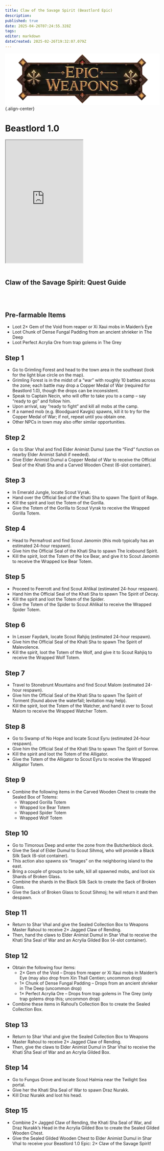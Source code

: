 ```yaml
---
title: Claw of the Savage Spirit (Beastlord Epic)
description: 
published: true
date: 2025-04-26T07:24:55.328Z
tags: 
editor: markdown
dateCreated: 2025-02-26T19:32:07.079Z
---
```


![epicweapons.webp](/epicweapons.webp){.align-center}

<div class="wiki-content">
  <h1>Beastlord 1.0 </h1>
<iframe src="https://www.thjdi.cc/item/2008496" width="50%" height="400px"></iframe>
<br><br>

  <h2>Claw of the Savage Spirit: Quest Guide</h2>
<br><br>
  <h2>Pre-farmable Items</h2>
  <ul>
    <li>Loot 2× Gem of the Void from reaper or Xi Xaui mobs in Maiden’s Eye</li>
    <li>Loot Chunk of Dense Fungal Padding from an ancient shrieker in The Deep</li>
    <li>Loot Perfect Acrylia Ore from trap golems in The Grey</li>
  </ul>

  <h2>Step 1</h2>
  <ul>
    <li>Go to Grimling Forest and head to the town area in the southeast (look for the light blue circle on the map).</li>
    <li>Grimling Forest is in the midst of a “war” with roughly 10 battles across the zone; each battle may drop a Copper Medal of War (required for Beastlord 1.0), though the drops can be inconsistent.</li>
    <li>Speak to Captain Necin, who will offer to take you to a camp – say “ready to go” and follow him.</li>
    <li>Upon arrival, say “ready to fight” and kill all mobs at the camp.</li>
    <li>If a named mob (e.g. Bloodguard Kavgis) spawns, kill it to try for the Copper Medal of War; if not, repeat until you obtain one.</li>
    <li>Other NPCs in town may also offer similar opportunities.</li>
  </ul>

  <h2>Step 2</h2>
  <ul>
    <li>Go to Shar Vhal and find Elder Animist Dumul (use the “Find” function on nearby Elder Animist Sahdi if needed).</li>
    <li>Give Elder Animist Dumul a Copper Medal of War to receive the Official Seal of the Khati Sha and a Carved Wooden Chest (6-slot container).</li>
  </ul>

  <h2>Step 3</h2>
  <ul>
    <li>In Emerald Jungle, locate Scout Vyrak.</li>
    <li>Hand over the Official Seal of the Khati Sha to spawn The Spirit of Rage.</li>
    <li>Kill the spirit and loot the Totem of the Gorilla.</li>
    <li>Give the Totem of the Gorilla to Scout Vyrak to receive the Wrapped Gorilla Totem.</li>
  </ul>

  <h2>Step 4</h2>
  <ul>
    <li>Head to Permafrost and find Scout Janomin (this mob typically has an estimated 24-hour respawn).</li>
    <li>Give him the Official Seal of the Khati Sha to spawn The Icebound Spirit.</li>
    <li>Kill the spirit, loot the Totem of the Ice Bear, and give it to Scout Janomin to receive the Wrapped Ice Bear Totem.</li>
  </ul>

  <h2>Step 5</h2>
  <ul>
    <li>Proceed to Feerrott and find Scout Ahlikal (estimated 24-hour respawn).</li>
    <li>Hand him the Official Seal of the Khati Sha to spawn The Spirit of Decay.</li>
    <li>Kill the spirit and loot the Totem of the Spider.</li>
    <li>Give the Totem of the Spider to Scout Ahlikal to receive the Wrapped Spider Totem.</li>
  </ul>

  <h2>Step 6</h2>
  <ul>
    <li>In Lesser Faydark, locate Scout Rahjiq (estimated 24-hour respawn).</li>
    <li>Give him the Official Seal of the Khati Sha to spawn The Spirit of Malevolence.</li>
    <li>Kill the spirit, loot the Totem of the Wolf, and give it to Scout Rahjiq to receive the Wrapped Wolf Totem.</li>
  </ul>

  <h2>Step 7</h2>
  <ul>
    <li>Travel to Stonebrunt Mountains and find Scout Malom (estimated 24-hour respawn).</li>
    <li>Give him the Official Seal of the Khati Sha to spawn The Spirit of Torment (found above the waterfall; levitation may help).</li>
    <li>Kill the spirit, loot the Totem of the Watcher, and hand it over to Scout Malom to receive the Wrapped Watcher Totem.</li>
  </ul>

  <h2>Step 8</h2>
  <ul>
    <li>Go to Swamp of No Hope and locate Scout Eyru (estimated 24-hour respawn).</li>
    <li>Give him the Official Seal of the Khati Sha to spawn The Spirit of Sorrow.</li>
    <li>Kill the spirit and loot the Totem of the Alligator.</li>
    <li>Give the Totem of the Alligator to Scout Eyru to receive the Wrapped Alligator Totem.</li>
  </ul>

  <h2>Step 9</h2>
  <ul>
    <li>Combine the following items in the Carved Wooden Chest to create the Sealed Box of Totems:
      <ul>
        <li>Wrapped Gorilla Totem</li>
        <li>Wrapped Ice Bear Totem</li>
        <li>Wrapped Spider Totem</li>
        <li>Wrapped Wolf Totem</li>
      </ul>
    </li>
  </ul>

  <h2>Step 10</h2>
  <ul>
    <li>Go to Timorous Deep and enter the zone from the Butcherblock dock.</li>
    <li>Give the Seal of Elder Dumul to Scout Sihmoj, who will provide a Black Silk Sack (6-slot container).</li>
    <li>This action also spawns six “Images” on the neighboring island to the east.</li>
    <li>Bring a couple of groups to be safe, kill all spawned mobs, and loot six Shards of Broken Glass.</li>
    <li>Combine the shards in the Black Silk Sack to create the Sack of Broken Glass.</li>
    <li>Give the Sack of Broken Glass to Scout Sihmoj; he will return it and then despawn.</li>
  </ul>

  <h2>Step 11</h2>
  <ul>
    <li>Return to Shar Vhal and give the Sealed Collection Box to Weapons Master Rahoul to receive 2× Jagged Claw of Rending.</li>
    <li>Then, hand the claws to Elder Animist Dumul in Shar Vhal to receive the Khati Sha Seal of War and an Acrylia Gilded Box (4-slot container).</li>
  </ul>

  <h2>Step 12</h2>
  <ul>
    <li>Obtain the following four items:
      <ul>
        <li>2× Gem of the Void – Drops from reaper or Xi Xaui mobs in Maiden’s Eye (may also drop from Xin Thall Centien; uncommon drop)</li>
        <li>1× Chunk of Dense Fungal Padding – Drops from an ancient shrieker in The Deep (uncommon drop)</li>
        <li>1× Perfect Acrylia Ore – Drops from trap golems in The Grey (only trap golems drop this; uncommon drop)</li>
      </ul>
    </li>
    <li>Combine these items in Rahoul’s Collection Box to create the Sealed Collection Box.</li>
  </ul>

  <h2>Step 13</h2>
  <ul>
    <li>Return to Shar Vhal and give the Sealed Collection Box to Weapons Master Rahoul to receive 2× Jagged Claw of Rending.</li>
    <li>Then, give the claws to Elder Animist Dumul in Shar Vhal to receive the Khati Sha Seal of War and an Acrylia Gilded Box.</li>
  </ul>

  <h2>Step 14</h2>
  <ul>
    <li>Go to Fungus Grove and locate Scout Halmia near the Twilight Sea portal.</li>
    <li>Give her the Khati Sha Seal of War to spawn Draz Nurakk.</li>
    <li>Kill Draz Nurakk and loot his head.</li>
  </ul>

  <h2>Step 15</h2>
  <ul>
    <li>Combine 2× Jagged Claw of Rending, the Khati Sha Seal of War, and Draz Nurakk’s Head in the Acrylia Gilded Box to create the Sealed Gilded Wooden Chest.</li>
    <li>Give the Sealed Gilded Wooden Chest to Elder Animist Dumul in Shar Vhal to receive your Beastlord 1.0 Epic: 2× Claw of the Savage Spirit!</li>
  </ul>
</div>
